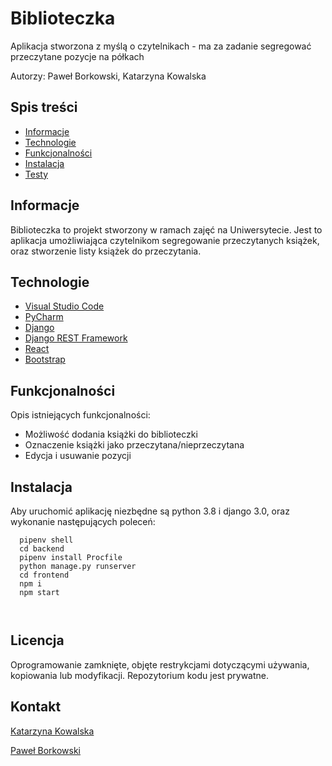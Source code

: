 # Biblioteczka
Aplikacja stworzona z myślą o czytelnikach - ma za zadanie segregować przeczytane pozycje na półkach

Autorzy: Paweł Borkowski, Katarzyna Kowalska

## Spis treści
* [Informacje](#informacje)
* [Technologie](#technologie)
* [Funkcjonalności](#funkcjonalności)
* [Instalacja](#instalacja)
* [Testy](#testy)


## Informacje

Biblioteczka to projekt stworzony w ramach zajęć na Uniwersytecie. Jest to aplikacja umożliwiająca czytelnikom segregowanie przeczytanych książek, oraz
stworzenie listy książek do przeczytania. 


## Technologie
* [Visual Studio Code](https://code.visualstudio.com/)
* [PyCharm](jetbrains.com/pycharm/)
* [Django](https://www.djangoproject.com/)
* [Django REST Framework](https://www.django-rest-framework.org/)
* [React](https://pl.reactjs.org/)
* [Bootstrap](https://getbootstrap.com/)


## Funkcjonalności
Opis istniejących funkcjonalności: 
* Możliwość dodania książki do biblioteczki
* Oznaczenie książki jako przeczytana/nieprzeczytana
* Edycja i usuwanie pozycji 

  
 ## Instalacja
  Aby uruchomić aplikację niezbędne są python 3.8 i django 3.0, oraz wykonanie następujących poleceń:
  
  ```
	pipenv shell
	cd backend
	pipenv install Procfile
	python manage.py runserver
	cd frontend
	npm i
	npm start
	
	
```
 

 
## Licencja 
Oprogramowanie zamknięte, objęte restrykcjami dotyczącymi używania, kopiowania lub modyfikacji. Repozytorium kodu jest prywatne.
 
## Kontakt 
 
 [Katarzyna Kowalska](https://github.com/katkow)
 
 [Paweł Borkowski](https://github.com/YellowHand)
 
    
     

